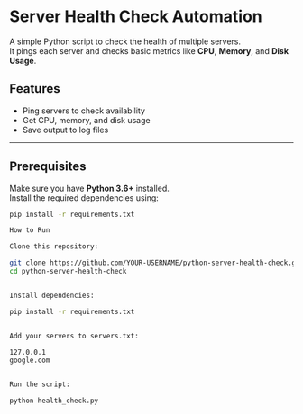 # Server Health Check Automation

A simple Python script to check the health of multiple servers.  
It pings each server and checks basic metrics like **CPU**, **Memory**, and **Disk Usage**.

## Features
- Ping servers to check availability  
- Get CPU, memory, and disk usage  
- Save output to log files  

---

## Prerequisites
Make sure you have **Python 3.6+** installed.  
Install the required dependencies using:

```bash
pip install -r requirements.txt

How to Run

Clone this repository:

git clone https://github.com/YOUR-USERNAME/python-server-health-check.git
cd python-server-health-check


Install dependencies:

pip install -r requirements.txt


Add your servers to servers.txt:

127.0.0.1
google.com


Run the script:

python health_check.py


